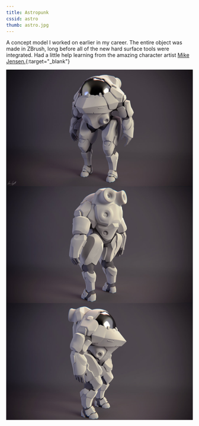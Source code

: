 ```yaml
---
title: Astropunk
cssid: astro
thumb: astro.jpg
---
```

A concept model I worked on earlier in my career. The entire object was made in ZBrush, long before all of the new hard surface tools were integrated. Had a little help learning from the amazing character artist [Mike Jensen.](https://www.artstation.com/artist/mikejensen){:target="_blank"}

![Different Model Shots](/assets/img/astro.jpg)
